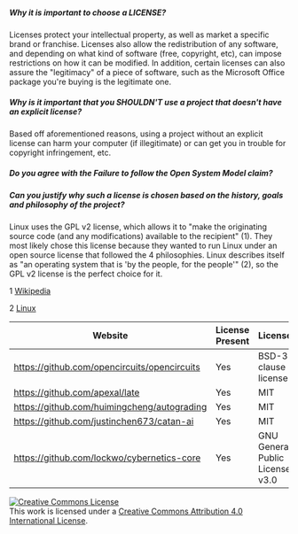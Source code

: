 ##### Why it is important to choose a LICENSE?

Licenses protect your intellectual property, as well as market a specific brand or franchise.  Licenses also allow the redistribution of any software, and depending on what kind of software (free, copyright, etc), can impose restrictions on how it can be modified.  In addition, certain licenses can also assure the "legitimacy" of a piece of software, such as the Microsoft Office package you're buying is the legitimate one.

##### Why is it important that you SHOULDN'T use a project that doesn't have an explicit license?

Based off aforementioned reasons, using a project without an explicit license can harm your computer (if illegitimate) or can get you in trouble for copyright infringement, etc.

##### Do you agree with the Failure to follow the Open System Model claim?

##### Can you justify why such a license is chosen based on the history, goals and philosophy of the project?

Linux uses the GPL v2 license, which allows it to "make the originating source code (and any modifications) available to the recipient" (1). They most likely chose this license because they wanted to run Linux under an open source license that followed the 4 philosophies.  Linux describes itself as "an operating system that is 'by the people, for the people'" (2), so the GPL v2 license is the perfect choice for it.

1 [Wikipedia](https://en.wikipedia.org/wiki/Linux#Copyright,_trademark,_and_naming)

2 [Linux](https://www.linux.com/what-is-linux)



| Website                                      | License Present | License                         |
| -------------------------------------------- | --------------- |---------------------------------|
| https://github.com/opencircuits/opencircuits | Yes             | BSD-3 clause license            |
| https://github.com/apexal/late               | Yes             | MIT                             |
| https://github.com/huimingcheng/autograding  | Yes             | MIT                             |
| https://github.com/justinchen673/catan-ai    | Yes             | MIT                             |
| https://github.com/lockwo/cybernetics-core   | Yes             | GNU General Public License v3.0 |


<a rel="license" href="http://creativecommons.org/licenses/by/4.0/"><img alt="Creative Commons License" style="border-width:0" src="https://i.creativecommons.org/l/by/4.0/80x15.png" /></a><br />This work is licensed under a <a rel="license" href="http://creativecommons.org/licenses/by/4.0/">Creative Commons Attribution 4.0 International License</a>.
